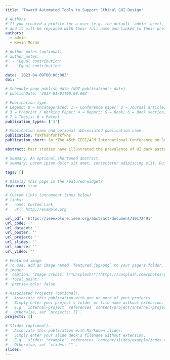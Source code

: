```yaml
---
title: 'Toward Automated Tools to Support Ethical GUI Design'

# Authors
# If you created a profile for a user (e.g. the default `admin` user), write the username (folder name) here
# and it will be replaced with their full name and linked to their profile.
authors:
  - admin
  - Kevin Moran

# Author notes (optional)
# author_notes:
#  - 'Equal contribution'
#  - 'Equal contribution'

date: '2023-04-09T00:00:00Z'
doi: ''

# Schedule page publish date (NOT publication's date).
# publishDate: '2017-01-01T00:00:00Z'

# Publication type.
# Legend: 0 = Uncategorized; 1 = Conference paper; 2 = Journal article;
# 3 = Preprint / Working Paper; 4 = Report; 5 = Book; 6 = Book section;
# 7 = Thesis; 8 = Patent
publication_types: ['1']

# Publication name and optional abbreviated publication name.
publication: fskfhshfshfkfkhs
publication_short: In *The 45th IEEE/ACM International Conference on Software Engineering (ICSE 2023): Companion Proceedings (ICSE-Companion), Melbourne, Australia, May 14th-20th, 2023*

abstract: Past studies have illustrated the prevalence of UI dark patterns, or user interfaces that can lead end-users toward (unknowingly) taking actions that they may not have intended. Such deceptive UI designs can be either intentional (to benefit an online service) or unintentional (through complicit design practices) and can result in adverse effects on end users, such as oversharing personal information or financial loss. While significant research progress has been made toward the development of dark pattern taxonomies across different software domains, developers and users currently lack the guidance to help recognize, avoid, and navigate these often subtle design motifs. However, automated recognition of dark patterns is a challenging task, as the instantiation of a single type of pattern can take many forms, leading to significant variability. This paper depicts promising results from preliminary work that inspire towards addressing this problem and proposes a comprehensive research agenda that is aimed at implementing a developer-facing automated tool to support ethical GUI design.

# Summary. An optional shortened abstract.
# summary: Lorem ipsum dolor sit amet, consectetur adipiscing elit. Duis posuere tellus ac convallis placerat. Proin tincidunt magna sed ex sollicitudin condimentum.

tags: []

# Display this page in the Featured widget?
featured: true

# Custom links (uncomment lines below)
# links:
# - name: Custom Link
#   url: http://example.org

url_pdf: 'https://ieeexplore.ieee.org/abstract/document/10172491'
url_code: ''
url_dataset: ''
url_poster: ''
url_project: ''
url_slides: ''
url_source: ''
url_video: ''

# Featured image
# To use, add an image named `featured.jpg/png` to your page's folder.
# image:
#  caption: 'Image credit: [**Unsplash**](https://unsplash.com/photos/pLCdAaMFLTE)'
#  focal_point: ''
#  preview_only: false

# Associated Projects (optional).
#   Associate this publication with one or more of your projects.
#   Simply enter your project's folder or file name without extension.
#   E.g. `internal-project` references `content/project/internal-project/index.md`.
#   Otherwise, set `projects: []`.
projects: []

# Slides (optional).
#   Associate this publication with Markdown slides.
#   Simply enter your slide deck's filename without extension.
#   E.g. `slides: "example"` references `content/slides/example/index.md`.
#   Otherwise, set `slides: ""`.
slides:
---
```


<!-- {{% callout note %}}
Click the _Cite_ button above to demo the feature to enable visitors to import publication metadata into their reference management software.
{{% /callout %}}

{{% callout note %}}
Create your slides in Markdown - click the _Slides_ button to check out the example.
{{% /callout %}}

Supplementary notes can be added here, including [code, math, and images](https://wowchemy.com/docs/writing-markdown-latex/).
 -->
